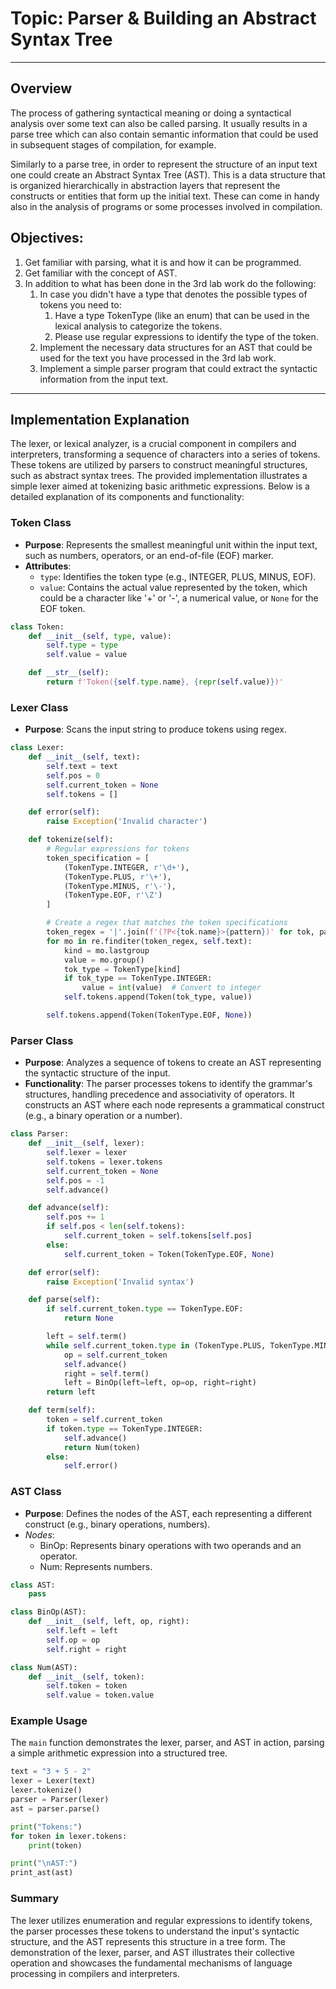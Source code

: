 # Topic: Parser & Building an Abstract Syntax Tree

----

## Overview
The process of gathering syntactical meaning or doing a syntactical analysis over some text can also be called parsing.
It usually results in a parse tree which can also contain semantic information that could be used in subsequent stages
of compilation, for example.

Similarly to a parse tree, in order to represent the structure of an input text one could create an Abstract Syntax 
Tree (AST). This is a data structure that is organized hierarchically in abstraction layers that represent the 
constructs or entities that form up the initial text. These can come in handy also in the analysis of programs or some
processes involved in compilation.


## Objectives:
1. Get familiar with parsing, what it is and how it can be programmed.
2. Get familiar with the concept of AST.
3. In addition to what has been done in the 3rd lab work do the following:
   1. In case you didn't have a type that denotes the possible types of tokens you need to:
      1. Have a type TokenType (like an enum) that can be used in the lexical analysis to categorize the tokens.
      2. Please use regular expressions to identify the type of the token.
   2. Implement the necessary data structures for an AST that could be used for the text you have processed in the 3rd lab work.
   3. Implement a simple parser program that could extract the syntactic information from the input text.

---

## Implementation Explanation

The lexer, or lexical analyzer, is a crucial component in compilers and interpreters, transforming a sequence of
characters into a series of tokens. These tokens are utilized by parsers to construct meaningful structures, such as 
abstract syntax trees. The provided implementation illustrates a simple lexer aimed at tokenizing basic arithmetic expressions.
Below is a detailed explanation of its components and functionality:

### Token Class
- **Purpose**: Represents the smallest meaningful unit within the input text, such as numbers, operators, or an 
end-of-file (EOF) marker.
- **Attributes**:
  - `type`: Identifies the token type (e.g., INTEGER, PLUS, MINUS, EOF).
  - `value`: Contains the actual value represented by the token, which could be a character like '+' or '-', 
  a numerical value, or `None` for the EOF token.
```python
class Token:
    def __init__(self, type, value):
        self.type = type
        self.value = value

    def __str__(self):
        return f'Token({self.type.name}, {repr(self.value)})'
```

### Lexer Class
- **Purpose**: Scans the input string to produce tokens using regex.

```python
class Lexer:
    def __init__(self, text):
        self.text = text
        self.pos = 0
        self.current_token = None
        self.tokens = []

    def error(self):
        raise Exception('Invalid character')

    def tokenize(self):
        # Regular expressions for tokens
        token_specification = [
            (TokenType.INTEGER, r'\d+'),
            (TokenType.PLUS, r'\+'),
            (TokenType.MINUS, r'\-'),
            (TokenType.EOF, r'\Z')
        ]

        # Create a regex that matches the token specifications
        token_regex = '|'.join(f'(?P<{tok.name}>{pattern})' for tok, pattern in token_specification)
        for mo in re.finditer(token_regex, self.text):
            kind = mo.lastgroup
            value = mo.group()
            tok_type = TokenType[kind]
            if tok_type == TokenType.INTEGER:
                value = int(value)  # Convert to integer
            self.tokens.append(Token(tok_type, value))

        self.tokens.append(Token(TokenType.EOF, None))
```

### Parser Class
- **Purpose**: Analyzes a sequence of tokens to create an AST representing the syntactic structure of the input.
- **Functionality**: The parser processes tokens to identify the grammar's structures, handling precedence and associativity 
of operators. It constructs an AST where each node represents a grammatical construct (e.g., a binary operation or a number).
```python
class Parser:
    def __init__(self, lexer):
        self.lexer = lexer
        self.tokens = lexer.tokens
        self.current_token = None
        self.pos = -1
        self.advance()

    def advance(self):
        self.pos += 1
        if self.pos < len(self.tokens):
            self.current_token = self.tokens[self.pos]
        else:
            self.current_token = Token(TokenType.EOF, None)

    def error(self):
        raise Exception('Invalid syntax')

    def parse(self):
        if self.current_token.type == TokenType.EOF:
            return None

        left = self.term()
        while self.current_token.type in (TokenType.PLUS, TokenType.MINUS):
            op = self.current_token
            self.advance()
            right = self.term()
            left = BinOp(left=left, op=op, right=right)
        return left

    def term(self):
        token = self.current_token
        if token.type == TokenType.INTEGER:
            self.advance()
            return Num(token)
        else:
            self.error()
```

### AST Class
- **Purpose**: Defines the nodes of the AST, each representing a different construct (e.g., binary operations, numbers).
- *Nodes*:
   - BinOp: Represents binary operations with two operands and an operator.
   - Num: Represents numbers.
```python
class AST:
    pass

class BinOp(AST):
    def __init__(self, left, op, right):
        self.left = left
        self.op = op
        self.right = right

class Num(AST):
    def __init__(self, token):
        self.token = token
        self.value = token.value
```

### Example Usage
The `main` function demonstrates the lexer, parser, and AST in action, parsing a simple arithmetic expression into a structured tree.

```python
text = "3 + 5 - 2"
lexer = Lexer(text)
lexer.tokenize()
parser = Parser(lexer)
ast = parser.parse()

print("Tokens:")
for token in lexer.tokens:
    print(token)

print("\nAST:")
print_ast(ast)
```

### Summary
The lexer utilizes enumeration and regular expressions to identify tokens, the parser processes these tokens to 
understand the input's syntactic structure, and the AST represents this structure in a tree form. The demonstration of 
the lexer, parser, and AST illustrates their collective operation and showcases the fundamental mechanisms of language 
processing in compilers and interpreters.
